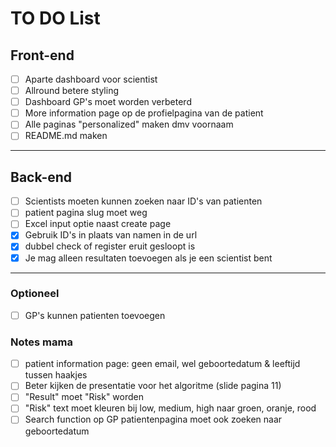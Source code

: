 # TO DO List

## Front-end

- [ ] Aparte dashboard voor scientist
- [ ] Allround betere styling
- [ ] Dashboard GP's moet worden verbeterd
- [ ] More information page op de profielpagina van de patient
- [ ] Alle paginas "personalized" maken dmv voornaam
- [ ] README.md maken

***

## Back-end

- [ ] Scientists moeten kunnen zoeken naar ID's van patienten
- [ ] patient pagina slug moet weg
- [ ] Excel input optie naast create page
- [X] Gebruik ID's in plaats van namen in de url
- [X] dubbel check of register eruit gesloopt is
- [X] Je mag alleen resultaten toevoegen als je een scientist bent

***

### Optioneel

- [ ] GP's kunnen patienten toevoegen


### Notes mama

- [ ] patient information page: geen email, wel geboortedatum & leeftijd tussen haakjes
- [ ] Beter kijken de presentatie voor het algoritme (slide pagina 11)
- [ ] "Result" moet "Risk" worden
- [ ] "Risk" text moet kleuren bij low, medium, high naar groen, oranje, rood
- [ ] Search function op GP patientenpagina moet ook zoeken naar geboortedatum